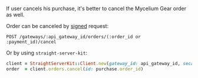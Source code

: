 If user cancels his purchase, it's better to cancel the Mycelium Gear order as well.

Order can be canceled by [signed](/docs/signed_request) request:

~~~ plain
POST /gateways/:api_gateway_id/orders/(:order_id or :payment_id)/cancel
~~~

Or by using `straight-server-kit`:

~~~ ruby
client = StraightServerKit::Client.new(gateway_id: api_gateway_id, secret: gateway_secret)
order  = client.orders.cancel(id: purchase.order_id)
~~~
